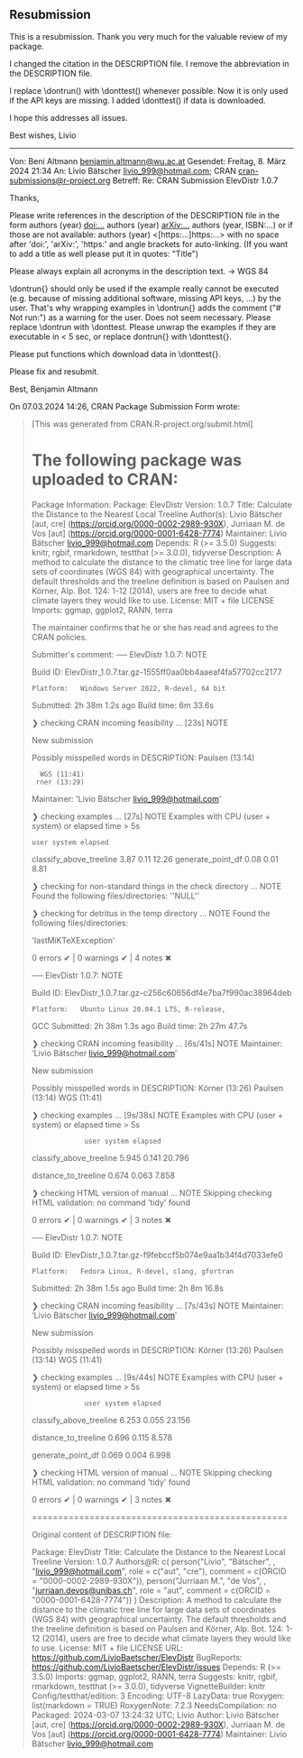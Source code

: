 ## Resubmission

This is a resubmission. Thank you very much for the valuable review of my package.

I changed the citation in the DESCRIPTION file.
I remove the abbreviation in the DESCRIPTION file.

I replace \dontrun() with \donttest() whenever possible. Now it is only used if the API keys are missing.
I added \donttest() if data is downloaded.

I hope this addresses all issues.

Best wishes,
Livio

-------------

Von: Beni Altmann <benjamin.altmann@wu.ac.at>
Gesendet: Freitag, 8. März 2024 21:34
An: Livio Bätscher <livio_999@hotmail.com>; CRAN <cran-submissions@r-project.org>
Betreff: Re: CRAN Submission ElevDistr 1.0.7
 
Thanks,

Please write references in the description of the DESCRIPTION file in
the form
authors (year) <doi:...>
authors (year) <arXiv:...>
authors (year, ISBN:...)
or if those are not available: authors (year) <[https:...]https:...>
with no space after 'doi:', 'arXiv:', 'https:' and angle brackets for
auto-linking. (If you want to add a title as well please put it in
quotes: "Title")

Please always explain all acronyms in the description text. -> WGS 84

\dontrun{} should only be used if the example really cannot be executed
(e.g. because of missing additional software, missing API keys, ...) by
the user. That's why wrapping examples in \dontrun{} adds the comment
("# Not run:") as a warning for the user. Does not seem necessary.
Please replace \dontrun with \donttest.
Please unwrap the examples if they are executable in < 5 sec, or replace
dontrun{} with \donttest{}.

Please put functions which download data in \donttest{}.

Please fix and resubmit.

Best,
Benjamin Altmann

On 07.03.2024 14:26, CRAN Package Submission Form wrote:
> [This was generated from CRAN.R-project.org/submit.html]
>
> The following package was uploaded to CRAN:
> ===========================================
>
> Package Information:
> Package: ElevDistr
> Version: 1.0.7
> Title: Calculate the Distance to the Nearest Local Treeline
> Author(s): Livio Bätscher [aut, cre]
>    (<https://orcid.org/0000-0002-2989-930X>), Jurriaan M. de Vos
>    [aut] (<https://orcid.org/0000-0001-6428-7774>)
> Maintainer: Livio Bätscher <livio_999@hotmail.com>
> Depends: R (>= 3.5.0)
> Suggests: knitr, rgbif, rmarkdown, testthat (>= 3.0.0), tidyverse
> Description: A method to calculate the distance to the climatic tree line
>    for large data sets of coordinates (WGS 84) with geographical
>    uncertainty. The default thresholds and the treeline
>    definition is based on Paulsen and Körner, Alp. Bot. 124:
>    1-12 (2014), users are free to decide what climate layers
>    they would like to use.
> License: MIT + file LICENSE
> Imports: ggmap, ggplot2, RANN, terra
>
>
> The maintainer confirms that he or she
> has read and agrees to the CRAN policies.
>
> Submitter's comment: ── ElevDistr 1.0.7: NOTE
>
>    Build ID:
>    ElevDistr_1.0.7.tar.gz-1555ff0aa0bb4aaeaf4fa57702cc2177
>  
>     Platform:   Windows Server 2022, R-devel, 64 bit
>   
>    Submitted:  2h 38m 1.2s ago
>    Build time: 6m
>    33.6s
>
> ❯ checking CRAN incoming feasibility ...
>    [23s] NOTE
>   
>    New submission
>   
>    Possibly
>    misspelled words in DESCRIPTION:
>      Paulsen (13:14)
>  
>       WGS (11:41)
>      rner (13:29)
>    Maintainer: 'Livio
>    Bätscher <livio_999@hotmail.com>'
>
> ❯ checking
>    examples ... [27s] NOTE
>    Examples with CPU (user +
>    system) or elapsed time > 5s
>                          
>     user system elapsed
>    classify_above_treeline 3.87
>    0.11   12.26
>    generate_point_df       0.08   0.01
>    8.81
>
> ❯ checking for non-standard things in the
>    check directory ... NOTE
>    Found the following
>    files/directories:
>      ''NULL''
>
> ❯ checking for
>    detritus in the temp directory ... NOTE
>    Found the
>    following files/directories:
>     
>    'lastMiKTeXException'
>
> 0 errors ✔ | 0 warnings ✔
>    | 4 notes ✖
>
> ── ElevDistr 1.0.7: NOTE
>
>    Build
>    ID:
>    ElevDistr_1.0.7.tar.gz-c256c60656df4e7ba7f990ac38964deb
>  
>     Platform:   Ubuntu Linux 20.04.1 LTS, R-release,
>    GCC
>    Submitted:  2h 38m 1.3s ago
>    Build time: 2h
>    27m 47.7s
>
> ❯ checking CRAN incoming feasibility ...
>    [6s/41s] NOTE
>    Maintainer: ‘Livio Bätscher
>    <livio_999@hotmail.com>’
>   
>    New submission
>   
>   
>    Possibly misspelled words in DESCRIPTION:
>      Körner
>    (13:26)
>      Paulsen (13:14)
>      WGS (11:41)
>
> ❯
>    checking examples ... [9s/38s] NOTE
>    Examples with
>    CPU (user + system) or elapsed time > 5s
>              
>                  user system elapsed
>   
>    classify_above_treeline 5.945  0.141  20.796
>   
>    distance_to_treeline    0.674  0.063   7.858
>
> ❯
>    checking HTML version of manual ... NOTE
>    Skipping
>    checking HTML validation: no command 'tidy' found
>
> 0
>    errors ✔ | 0 warnings ✔ | 3 notes ✖
>
> ──
>    ElevDistr 1.0.7: NOTE
>
>    Build ID:
>    ElevDistr_1.0.7.tar.gz-f9febccf5b074e9aa1b34f4d7033efe0
>  
>     Platform:   Fedora Linux, R-devel, clang, gfortran
>   
>    Submitted:  2h 38m 1.5s ago
>    Build time: 2h 8m
>    16.8s
>
> ❯ checking CRAN incoming feasibility ...
>    [7s/43s] NOTE
>    Maintainer: ‘Livio Bätscher
>    <livio_999@hotmail.com>’
>   
>    New submission
>   
>   
>    Possibly misspelled words in DESCRIPTION:
>      Körner
>    (13:26)
>      Paulsen (13:14)
>      WGS (11:41)
>
> ❯
>    checking examples ... [9s/44s] NOTE
>    Examples with
>    CPU (user + system) or elapsed time > 5s
>              
>                  user system elapsed
>   
>    classify_above_treeline 6.253  0.055  23.156
>   
>    distance_to_treeline    0.696  0.115   8.578
>   
>    generate_point_df       0.069  0.004   6.998
>
> ❯
>    checking HTML version of manual ... NOTE
>    Skipping
>    checking HTML validation: no command 'tidy' found
>
> 0
>    errors ✔ | 0 warnings ✔ | 3 notes ✖
>
> =================================================
>
> Original content of DESCRIPTION file:
>
> Package: ElevDistr
> Title: Calculate the Distance to the Nearest Local Treeline
> Version: 1.0.7
> Authors@R: c(
>      person("Livio", "Bätscher", , "livio_999@hotmail.com", role = c("aut", "cre"),
>             comment = c(ORCID = "0000-0002-2989-930X")),
>      person("Jurriaan M.", "de Vos", , "jurriaan.devos@unibas.ch", role = "aut",
>             comment = c(ORCID = "0000-0001-6428-7774"))
>    )
> Description: A method to calculate the distance to the climatic tree line
>      for large data sets of coordinates (WGS 84) with geographical
>      uncertainty.  The default thresholds and the treeline definition is
>      based on Paulsen and Körner, Alp. Bot. 124: 1-12 (2014), users are
>      free to decide what climate layers they would like to use.
> License: MIT + file LICENSE
> URL: https://github.com/LivioBaetscher/ElevDistr
> BugReports: https://github.com/LivioBaetscher/ElevDistr/issues
> Depends: R (>= 3.5.0)
> Imports: ggmap, ggplot2, RANN, terra
> Suggests: knitr, rgbif, rmarkdown, testthat (>= 3.0.0), tidyverse
> VignetteBuilder: knitr
> Config/testthat/edition: 3
> Encoding: UTF-8
> LazyData: true
> Roxygen: list(markdown = TRUE)
> RoxygenNote: 7.2.3
> NeedsCompilation: no
> Packaged: 2024-03-07 13:24:32 UTC; Livio
> Author: Livio Bätscher [aut, cre] (<https://orcid.org/0000-0002-2989-930X>),
>    Jurriaan M. de Vos [aut] (<https://orcid.org/0000-0001-6428-7774>)
> Maintainer: Livio Bätscher <livio_999@hotmail.com>
>
